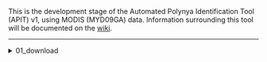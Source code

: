 This is the development stage of the Automated Polynya Identification Tool (APIT) v1, using MODIS (MYD09GA) data. Information surrounding this tool will be documented on the [wiki](https://argans.atlassian.net/wiki/spaces/SO/overview?homepageId=995393752 "SO-Fresh Wiki").

***
<details>
    <summary>01_download</summary>

    MODIS imagery is downloaded from the [The Land Processes Distributed Active Archive Centre](https://lpdaac.usgs.gov/ "LPDAAC"), where "True-Colour Images" of NASA products are able to be downloaded. 

    The product used for this tool is MODIS MYD09GA, where images of each MODIS tile:
    * Contain RGB band information.
    * Are ~ 30 - 40 kb in size.
    * Rich archive dating from 2002 - present. 
    * Available in version [006](https://e4ftl01.cr.usgs.gov/MOLA/MYD09GA.006/ "MYD09GA.006") and [061](https://e4ftl01.cr.usgs.gov/MOLA/MYD09GA.061/ "MYD09GA.061").
<details>
        <summary>1.1 extract_urls.py</summary>
        
        | Inputs        | Shorthand     | What is it?  |
        | ------------- |:-------------:| ------------:|
        | startDate     |       -s      | Start date (YYYY-MM-DD). |
        | endDate       |       -e      | End date (YYYY-MM-DD). |
        | outpath       |       -o      |    Path to where the textfile is saved. |
        | version       |       -v      |    MODIS data version (006 or 061). |

        ###### Example:
        ```
        python SO-FRESH/01_download/extract_urls.py -s 2017-01-01 -e 2017-12-31 -o download_text/ -v 006
        ```
        ###### Extra information:
        * Line 97 - The final value is the tile of interest - this should be modified based on v tile of interest.
<details>

<details>
        <summary>1.2 DAAC_data_download.py</summary>

        | Inputs        | Shorthand     | What is it?  |
        | ------------- |:-------------:| ------------:|
        | directory     |       -dir      | Specification of output directory. |
        | files       |       -f      | Filepath to textfile created in previous step. |

        ###### Example:
        ```
        python SO-FRESH/01_download/DAAC_data_download.py -dir download_imagery/ -f download_text/imagery.txt
        ```
        ###### Extra information:
        * Source: https://git.earthdata.nasa.gov/projects/LPDUR/repos/daac_data_download_python/browse
        * Login details are required in the '.netrc' file in the following format:
        ```
        machine urs.earthdata.nasa.gov
        login jhickson
        password password123
        ```
<details>
<details>

***

## 02_preprocess

## 03_classification

## 04_identify

## 05_filter

## 06_compare